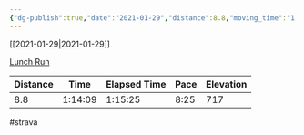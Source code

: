 ```yaml
---
{"dg-publish":true,"date":"2021-01-29","distance":8.8,"moving_time":"1:14:09","elapsed_time":"1:15:25","pace":"8:25","total_elevation_gain":717,"url":"https://www.strava.com/activities/4701779421","permalink":"/01-personal/strava/2021-01-29-lunch-run/","dgPassFrontmatter":true}
---
```



[[2021-01-29\|2021-01-29]]

[Lunch Run](https://www.strava.com/activities/4701779421)

| Distance | Time    | Elapsed Time | Pace | Elevation |
| -------- | ------- | ------------ | ---- | --------- |
| 8.8      | 1:14:09 | 1:15:25      | 8:25 | 717       |




#strava
